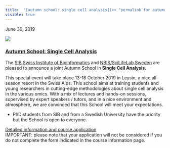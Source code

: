 ```yaml
---
title:  '[autumn school: single cell analysis](<> "permalink for autumn school: single cell analysis")'
visible: true
---
```

    

June 30, 2019

[![](/assets/img/logos/icon-share-twitter.png)](<https://twitter.com/share?url=https://nbis.se/news/2019/06/30/sc-sib/> "Tweet it!")

###  [Autumn School: Single Cell Analysis](<> "Permalink for Autumn School: Single Cell Analysis")

The [SIB Swiss Institute of Bioinformatics](<https://www.sib.swiss/>) and [NBIS/SciLifeLab Sweden](<https://nbis.se>) are pleased to announce a joint Autumn School in **Single Cell Analysis**.

This special event will take place 13-18 October 2019 in Leysin, a nice all-season resort in the Swiss Alps. This school aims at training students and young researchers in cutting-edge methodologies about single cell analysis in the various omics. With a mix of lectures and hands-on sessions, supervised by expert speakers / tutors, and in a nice environment and atmosphere, we are convinced that this School will meet your expectations.

  * PhD students from SIB and from a Swedish University have the priority but the School is open to everyone.



[Detailed information and course application](<https://www.sib.swiss/training/course/2019-10_single-cell>)  
IMPORTANT: please note that your application will not be considered if you do not complete the form indicated in the course information page.
